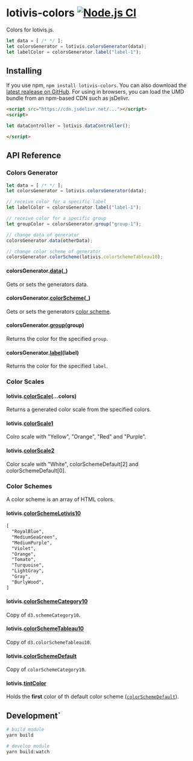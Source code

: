 # lotivis-colors [![Node.js CI](https://github.com/lotivis/lotivis-colors/actions/workflows/node.js.yml/badge.svg?branch=main)](https://github.com/lotivis/lotivis-colors/actions/workflows/node.js.yml)

Colors for lotivis.js.

```js
let data = [ /* */ ];
let colorsGenerator = lotivis.colorsGenerator(data);
let labelColor = colorsGenerator.label("label-1");
```

## Installing

If you use npm, `npm install lotivis-colors`. You can also download the [latest realease on GitHub](https://github.com/lotivis/lotivis-colors/releases/latest). For using in browsers, you can load the UMD bundle from an npm-based CDN such as jsDelivr.

```html
<script src="https://cdn.jsdelivr.net/..."></script>
<script>

let dataController = lotivis.dataController();

</script>

```

## API Reference

### Colors Generator

```js
let data = [ /* */ ];
let colorsGenerator = lotivis.colorsGenerator(data);

// receive color for a specific label
let labelColor = colorsGenerator.label("label-1");

// receive color for a specific group
let groupColor = colorsGenerator.group("group-1");

// change data of generator
colorsGenerator.data(otherData);

// change color scheme of generator
colorsGenerator.colorScheme(lotivis.colorSchemeTableau10);
```

#### colorsGenerator.**[data](./src/generator.js)**(_)

Gets or sets the generators data.

#### colorsGenerator.**[colorScheme](./src/generator.js)**(_)

Gets or sets the generators [color scheme](#color-schemes).

#### colorsGenerator.**[group](./src/generator.js)**(group)

Returns the color for the specified `group`.

#### colorsGenerator.**[label](./src/generator.js)**(label)

Returns the color for the specified `label`.

### Color Scales

#### lotivis.**[colorScale](./src/scales.js)**(...colors)

Returns a generated color scale from the specified colors.

#### lotivis.**[colorScale1](./src/scales.js)**

Colro scale with "Yellow", "Orange", "Red" and "Purple".

#### lotivis.**[colorScale2](./src/scales.js)**

Color scale with "White", colorSchemeDefault[2] and colorSchemeDefault[0].

### Color Schemes

A color scheme is an array of HTML colors.

#### lotivis.**[colorSchemeLotivis10](./src/schemes.js)**

```html
[
  "RoyalBlue",
  "MediumSeaGreen",
  "MediumPurple",
  "Violet",
  "Orange",
  "Tomato",
  "Turquoise",
  "LightGray",
  "Gray",
  "BurlyWood",
]
```

#### lotivis.**[colorSchemeCategory10](./src/schemes.js)**

Copy of `d3.schemeCategory10`.

#### lotivis.**[colorSchemeTableau10](./src/schemes.js)**

Copy of `d3.colorSchemeTableau10`.

#### lotivis.**[colorSchemeDefault](./src/schemes.js)**

Copy of `colorSchemeCategory10`.

#### lotivis.**[tintColor](./src/schemes.js)**

Holds the __first__ color of th default color scheme ([`colorSchemeDefault`](#lotiviscolorschemedefault)).

## Development`

```bash
# build module
yarn build

# develop module
yarn build:watch
```